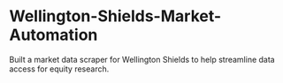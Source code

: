 # Wellington-Shields-Market-Automation
Built a market data scraper for Wellington Shields to help streamline data access for equity research.
